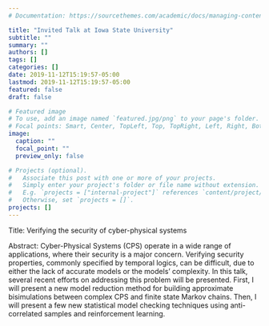 ```yaml
---
# Documentation: https://sourcethemes.com/academic/docs/managing-content/

title: "Invited Talk at Iowa State University"
subtitle: ""
summary: ""
authors: []
tags: []
categories: []
date: 2019-11-12T15:19:57-05:00
lastmod: 2019-11-12T15:19:57-05:00
featured: false
draft: false

# Featured image
# To use, add an image named `featured.jpg/png` to your page's folder.
# Focal points: Smart, Center, TopLeft, Top, TopRight, Left, Right, BottomLeft, Bottom, BottomRight.
image:
  caption: ""
  focal_point: ""
  preview_only: false

# Projects (optional).
#   Associate this post with one or more of your projects.
#   Simply enter your project's folder or file name without extension.
#   E.g. `projects = ["internal-project"]` references `content/project/deep-learning/index.md`.
#   Otherwise, set `projects = []`.
projects: []
---
```


Title: Verifying the security of cyber-physical systems

Abstract: Cyber-Physical Systems (CPS) operate in a wide range of applications, where their security is a major concern. Verifying security properties, commonly specified by temporal logics, can be difficult, due to either the lack of accurate models or the models’ complexity. In this talk, several recent efforts on addressing this problem will be presented. First, I will present a new model reduction method for building approximate bisimulations between complex CPS and finite state Markov chains. Then, I will present a few new statistical model checking techniques using anti-correlated samples and reinforcement learning.

